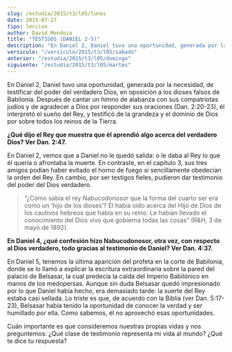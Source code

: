 ```yaml
---
slug: /estudia/2015/t3/l05/lunes
date: 2015-07-27
tipo: leccion
author: David Mendoza
title: "TESTIGOS (DANIEL 2-5)"
description: "En Daniel 2, Daniel tuvo una oportunidad, generada por la necesidad, de  testificar del poder del verdadero Dios, en oposición a los dioses falsos de  Babilonia. Después de cantar un himno de alabanza con sus compatriotas judíos  y de agradecer a Dios por responder sus orac..."
versiculo: "/versiculo/2015/t3/l05/sabado"
anterior: "/estudia/2015/t3/l05/domingo"
siguiente: "/estudia/2015/t3/l05/martes"
---
```


En Daniel 2, Daniel tuvo una oportunidad, generada por la necesidad, de testificar del poder del verdadero Dios, en oposición a los dioses falsos de Babilonia. Después de cantar un himno de alabanza con sus compatriotas judíos y de agradecer a Dios por responder sus oraciones (Dan. 2:20-23), él interpretó el sueño del Rey, y testificó de la grandeza y el dominio de Dios por sobre todos los reinos de la Tierra.

**¿Qué dijo el Rey que muestra que él aprendió algo acerca del verdadero Dios? Ver Dan. 2:47.**

En Daniel 2, vemos que a Daniel no le quedó salida: o le daba al Rey lo que él quería o afrontaba la muerte. En contraste, en el capítulo 3, sus tres amigos podían haber evitado el horno de fuego si sencillamente obedecían la orden del Rey. En cambio, por ser testigos fieles, pudieron dar testimonio del poder del Dios verdadero.

> “¿Cómo sabía el rey Nabucodonosor que la forma del cuarto ser era como un ‘hijo de los dioses’? Él había oído acerca del Hijo de Dios de los cautivos hebreos que había en su reino. Le habían llevado el conocimiento del Dios vivo que gobierna todas las cosas” (R&H, 3 de mayo de 1892).

**En Daniel 4, ¿qué confesión hizo Nabucodonosor, otra vez, con respecto al Dios verdadero, todo gracias al testimonio de Daniel? Ver Dan. 4:37.**

En Daniel 5, tenemos la última aparición del profeta en la corte de Babilonia, donde se lo llamó a explicar la escritura extraordinaria sobre la pared del palacio de Belsasar, la cual predecía la caída del Imperio Babilónico en manos de los medopersas. Aunque sin duda Belsasar quedó impresionado por lo que Daniel había hecho, era demasiado tarde: la suerte del Rey estaba casi sellada. Lo triste es que, de acuerdo con la Biblia (ver Dan. 5:17-23), Belsasar había tenido la oportunidad de conocer la verdad y ser humillado por ella. Como sabemos, él no aprovechó esas oportunidades.

Cuán importante es que consideremos nuestras propias vidas y nos preguntemos: ¿Qué clase de testimonio representa mi vida al mundo? ¿Qué te dice tu respuesta?
